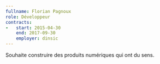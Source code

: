 ```yaml
---
fullname: Florian Pagnoux
role: Développeur
contracts:
-   start: 2015-04-30
    end: 2017-09-30
    employer: dinsic
---
```


Souhaite construire des produits numériques qui ont du sens.
